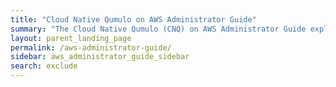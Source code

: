```yaml
---
title: "Cloud Native Qumulo on AWS Administrator Guide"
summary: "The Cloud Native Qumulo (CNQ) on AWS Administrator Guide explains how CNQ works; how to deploy persistent storage, cluster compute, and cache; and how to perform post-deployment steps."
layout: parent_landing_page
permalink: /aws-administrator-guide/
sidebar: aws_administrator_guide_sidebar
search: exclude
---
```

